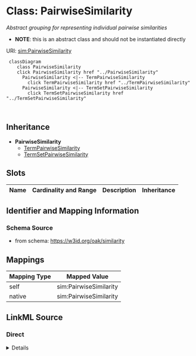 

# Class: PairwiseSimilarity


_Abstract grouping for representing individual pairwise similarities_




* __NOTE__: this is an abstract class and should not be instantiated directly


URI: [sim:PairwiseSimilarity](https://w3id.org/linkml/similarity/PairwiseSimilarity)






```{mermaid}
 classDiagram
    class PairwiseSimilarity
    click PairwiseSimilarity href "../PairwiseSimilarity"
      PairwiseSimilarity <|-- TermPairwiseSimilarity
        click TermPairwiseSimilarity href "../TermPairwiseSimilarity"
      PairwiseSimilarity <|-- TermSetPairwiseSimilarity
        click TermSetPairwiseSimilarity href "../TermSetPairwiseSimilarity"
      
      
```





## Inheritance
* **PairwiseSimilarity**
    * [TermPairwiseSimilarity](TermPairwiseSimilarity.md)
    * [TermSetPairwiseSimilarity](TermSetPairwiseSimilarity.md)



## Slots

| Name | Cardinality and Range | Description | Inheritance |
| ---  | --- | --- | --- |









## Identifier and Mapping Information







### Schema Source


* from schema: https://w3id.org/oak/similarity




## Mappings

| Mapping Type | Mapped Value |
| ---  | ---  |
| self | sim:PairwiseSimilarity |
| native | sim:PairwiseSimilarity |







## LinkML Source

<!-- TODO: investigate https://stackoverflow.com/questions/37606292/how-to-create-tabbed-code-blocks-in-mkdocs-or-sphinx -->

### Direct

<details>
```yaml
name: PairwiseSimilarity
description: Abstract grouping for representing individual pairwise similarities
from_schema: https://w3id.org/oak/similarity
abstract: true

```
</details>

### Induced

<details>
```yaml
name: PairwiseSimilarity
description: Abstract grouping for representing individual pairwise similarities
from_schema: https://w3id.org/oak/similarity
abstract: true

```
</details>